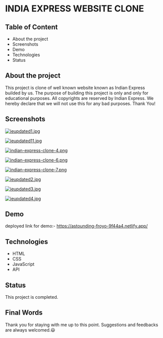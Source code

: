 
# INDIA EXPRESS WEBSITE CLONE





## Table of Content

- About the project
- Screenshots
- Demo
- Technologies
- Status


## About the project

This project is clone of well known website known as Indian Express builded by us. The purpose of building this project is only and only for educational purposes. All copyrights are reserved by Indian Express. We hereby declare that we will not use this for any bad purposes. Thank You!
## Screenshots

[![ieupdated1.jpg](https://i.postimg.cc/TPzQP1Mq/ieupdated1.jpg)](https://postimg.cc/t1zFSXgY)

[![ieupdated11.jpg](https://i.postimg.cc/pLFHT0pw/ieupdated11.jpg)](https://postimg.cc/sMs8H4Pm)

[![indian-express-clone-4.png](https://i.postimg.cc/TPQGgbJb/indian-express-clone-4.png)](https://postimg.cc/v11pdcj8)

[![indian-express-clone-6.png](https://i.postimg.cc/T3JhNpcd/indian-express-clone-6.png)](https://postimg.cc/gxrYnc5Q)

[![indian-express-clone-7.png](https://i.postimg.cc/rpysBMhS/indian-express-clone-7.png)](https://postimg.cc/YvVtgKB9)

[![ieupdated2.jpg](https://i.postimg.cc/DZshWSW2/ieupdated2.jpg)](https://postimg.cc/KkZwwvrV)

[![ieupdated3.jpg](https://i.postimg.cc/xT1Zhk0c/ieupdated3.jpg)](https://postimg.cc/bd4L2wSh)

[![ieupdated4.jpg](https://i.postimg.cc/nzTkGk9T/ieupdated4.jpg)](https://postimg.cc/CBBkFbNf)
## Demo

deployed link for demo:- https://astounding-froyo-9f44a4.netlify.app/


## Technologies

- HTML
- CSS
- JavaScript
- API
## Status

This project is completed. 
## Final Words

Thank you for staying with me up to this point. Suggestions and feedbacks are always welcomed.😃
